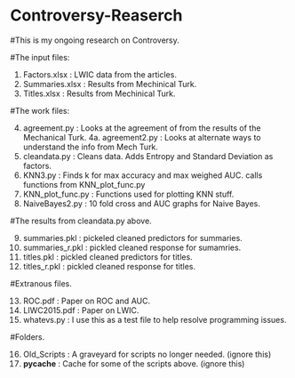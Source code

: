 # Controversy-Reaserch

#This is my ongoing research on Controversy.

#The input files:

1.  Factors.xlsx : LWIC data from the articles. 
2.  Summaries.xlsx : Results from Mechinical Turk.
3.  Titles.xlsx : Results from Mechinical Turk.

#The work files:

4.  agreement.py : Looks at the agreement of from the results of the Mechanical Turk.  4a. agreement2.py : Looks at alternate ways to understand the info from Mech Turk.
5.  cleandata.py : Cleans data. Adds Entropy and Standard Deviation as factors.
6.  KNN3.py : Finds k for max accuracy and max weighed AUC. calls functions from KNN_plot_func.py
7.  KNN_plot_func.py : Functions used for plotting KNN stuff.
8.  NaiveBayes2.py : 10 fold cross and AUC graphs for Naive Bayes.

#The results from cleandata.py above.

9.   summaries.pkl : pickeled cleaned predictors for summaries.
10.  summaries_r.pkl : pickled cleaned response for sumamries.
11.  titles.pkl : pickled cleaned predictors for titles.
12.  titles_r.pkl : pickled cleaned response for titles.

#Extranous files.

13.  ROC.pdf : Paper on ROC and AUC.
14.  LIWC2015.pdf : Paper on LWIC.
15.  whatevs.py : I use this as a test file to help resolve programming issues.

#Folders.

16.  Old_Scripts : A graveyard for scripts no longer needed. (ignore this)
17.  __pycache__ : Cache for some of the scripts above. (ignore this) 
